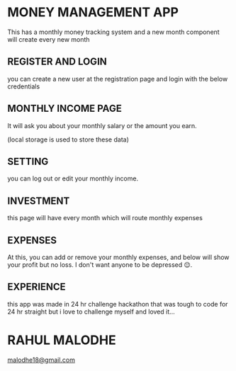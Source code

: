 # MONEY MANAGEMENT APP

This has a monthly money tracking system and a new month component will create every new month

## REGISTER AND LOGIN

you can create a new user at the registration page and login with the below credentials

## MONTHLY INCOME PAGE

It will ask you about your monthly salary or the amount you earn.

(local storage is used to store these data)

## SETTING

you can log out or edit your monthly income.

## INVESTMENT

this page will have every month which will route monthly expenses

## EXPENSES

At this, you can add or remove your monthly expenses, and below will show your profit
but no loss. I don't want anyone to be depressed 😌.

## EXPERIENCE

this app was made in 24 hr challenge hackathon that was tough to code for 24 hr straight but i love to challenge myself and loved it...

# RAHUL MALODHE

malodhe18@gmail.com